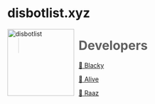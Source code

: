 # disbotlist.xyz
<img width="150" height="150" align="left" style="float: left; margin: 0 10px 0 0;" alt="disbotlist" src="https://media.discordapp.net/attachments/841656048695246878/846739727256125460/20210521_162249.jpg?width=480&height=480"> 



> # Developers
<a href="https://disbotlist.xyz/user/491577179495333903">👤 Blacky</a><br>

<a href="https://disbotlist.xyz/user/835887877295439932">👤 Alive</a><br>

<a href="https://disbotlist.xyz/user/801478547893387345">👤 Raaz</a><br>
